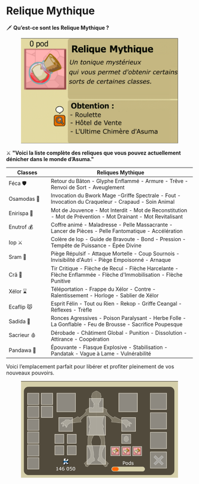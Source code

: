 # Relique Mythique

🗡️ **Qu’est-ce sont les Relique Mythique ?**

<figure><img src="../.gitbook/assets/image.png" alt=""><figcaption></figcaption></figure>

⚔️ **"Voici la liste complète des reliques que vous pouvez actuellement dénicher dans le monde d’Asuma."**

<table data-full-width="true"><thead><tr><th width="146">Classes</th><th width="800">Reliques Mythique</th></tr></thead><tbody><tr><td>Féca 🛡️ </td><td>Retour du Bâton - Glyphe Enflammé - Armure - Trêve - Renvoi de Sort - Aveuglement</td></tr><tr><td>Osamodas 🐗</td><td>Invocation du Bwork Mage -Griffe Spectrale - Fout - Invocation du Craqueleur - Crapaud - Soin Animal</td></tr><tr><td>Enirispa 💓</td><td>Mot de Jouvence - Mot Interdit - Mot de Reconstitution - Mot de Prévention - Mot Drainant - Mot Revitalisant</td></tr><tr><td>Enutrof 💰</td><td>Coffre animé - Maladresse - Pelle Massacrante - Lancer de  Pièces - Pelle Fantomatique - Accélération</td></tr><tr><td>Iop ⚔️</td><td>Colère de Iop - Guide de Bravoute - Bond - Pression - Tempête de Puissance - Épée Divine</td></tr><tr><td>Sram 👿</td><td>Piège Répulsif - Attaque Mortelle - Coup Sournois - Invisibilité d'Autri - Piège Empoisonné - Arnaque</td></tr><tr><td>Crâ 🏹</td><td>Tir Critique - Flèche de Recul - Flèche Harcelante - Flèche Enflammée - Flèche d'Immobilisation - Flèche Punitive</td></tr><tr><td>Xélor ⌛</td><td>Téléportation - Frappe du Xélor - Contre - Ralentissement - Horloge - Sablier de Xélor</td></tr><tr><td>Ecaflip 😾</td><td>Esprit Félin - Tout ou Rien - Rekop - Griffe Ceangal - Réflexes - Trèfle</td></tr><tr><td>Sadida 🌳</td><td>Ronces Agressives - Poison Paralysant - Herbe Folle - La Gonflable - Feu de Brousse - Sacrifice Poupesque</td></tr><tr><td>Sacrieur 🩸</td><td>Dérobade - Châtiment Global - Punition - Dissolution - Attirance - Coopération</td></tr><tr><td>Pandawa 🍻</td><td>Épouvante - Flasque Explosive - Stabilisation - Pandatak - Vague à Lame - Vulnérabilité</td></tr></tbody></table>

Voici l’emplacement parfait pour libérer et profiter pleinement de vos nouveaux pouvoirs.

<figure><img src="../.gitbook/assets/image (19).png" alt=""><figcaption></figcaption></figure>
